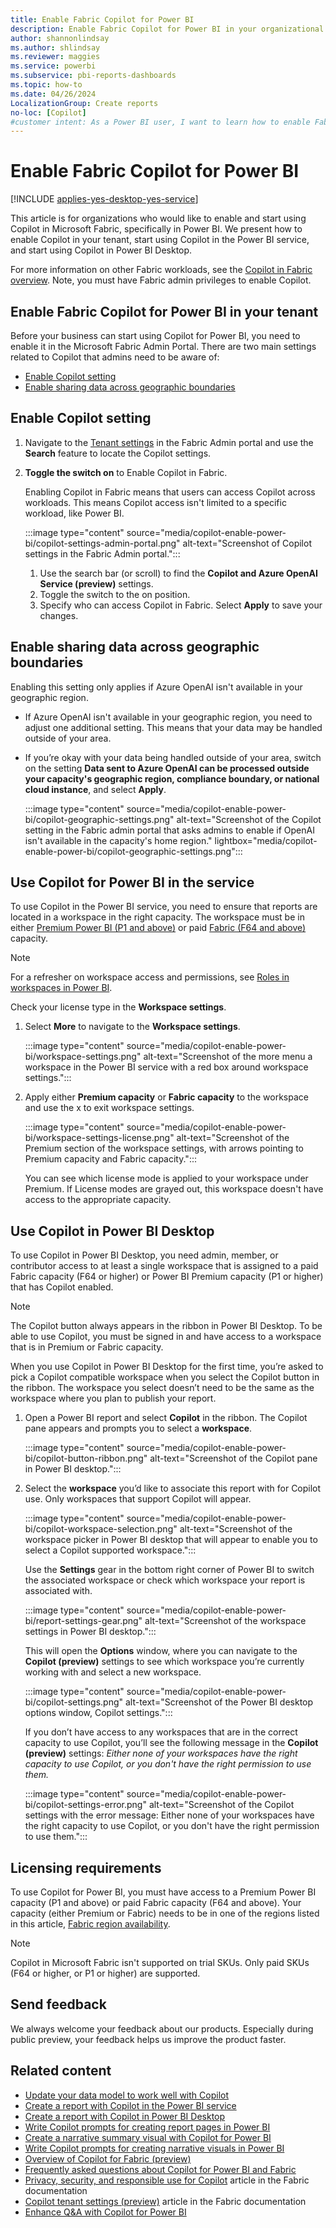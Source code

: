 ```yaml
---
title: Enable Fabric Copilot for Power BI
description: Enable Fabric Copilot for Power BI in your organizational tenant.
author: shannonlindsay
ms.author: shlindsay
ms.reviewer: maggies
ms.service: powerbi
ms.subservice: pbi-reports-dashboards
ms.topic: how-to
ms.date: 04/26/2024
LocalizationGroup: Create reports
no-loc: [Copilot]
#customer intent: As a Power BI user, I want to learn how to enable Fabric Copilot for Power BI to use Copilot in the service and desktop.
---
```


# Enable Fabric Copilot for Power BI

[!INCLUDE [applies-yes-desktop-yes-service](../includes/applies-yes-desktop-yes-service.md)]

This article is for organizations who would like to enable and start using Copilot in Microsoft Fabric, specifically in Power BI. We present how to enable Copilot in your tenant, start using Copilot in the Power BI service, and start using Copilot in Power BI Desktop.

For more information on other Fabric workloads, see the [Copilot in Fabric overview](/fabric/get-started/copilot-fabric-overview). Note, you must have Fabric admin privileges to enable Copilot.

## Enable Fabric Copilot for Power BI in your tenant

Before your business can start using Copilot for Power BI, you need to enable it in the Microsoft Fabric Admin Portal. There are two main settings related to Copilot that admins need to be aware of:

- [Enable Copilot setting](#enable-copilot-setting)
- [Enable sharing data across geographic boundaries](#enable-sharing-data-across-geographic-boundaries)

## Enable Copilot setting

1. Navigate to the [Tenant settings](/fabric/admin/service-admin-portal-copilot) in the Fabric Admin portal and use the **Search** feature to locate the Copilot settings.

1. **Toggle the switch on** to Enable Copilot in Fabric.

    Enabling Copilot in Fabric means that users can access Copilot across workloads. This means Copilot access isn't limited to a specific workload, like Power BI.

    :::image type="content" source="media/copilot-enable-power-bi/copilot-settings-admin-portal.png" alt-text="Screenshot of Copilot settings in the Fabric Admin portal.":::
 
    1. Use the search bar (or scroll) to find the **Copilot and Azure OpenAI Service (preview)** settings.
    1. Toggle the switch to the on position.
    1. Specify who can access Copilot in Fabric. Select **Apply** to save your changes.

## Enable sharing data across geographic boundaries

Enabling this setting only applies if Azure OpenAI isn't available in your geographic region.

- If Azure OpenAI isn't available in your geographic region, you need to adjust one additional setting. This means that your data may be handled outside of your area.
- If you’re okay with your data being handled outside of your area, switch on the setting **Data sent to Azure OpenAI can be processed outside your capacity's geographic region, compliance boundary, or national cloud instance**, and select **Apply**.

    :::image type="content" source="media/copilot-enable-power-bi/copilot-geographic-settings.png" alt-text="Screenshot of the Copilot setting in the Fabric admin portal that asks admins to enable if OpenAI isn't available in the capacity's home region." lightbox="media/copilot-enable-power-bi/copilot-geographic-settings.png":::

## Use Copilot for Power BI in the service

To use Copilot in the Power BI service, you need to ensure that reports are located in a workspace in the right capacity. The workspace must be in either [Premium Power BI (P1 and above)](../enterprise/service-premium-features.md) or paid [Fabric (F64 and above)](/fabric/enterprise/licenses) capacity.

> [!NOTE]
> For a refresher on workspace access and permissions, see [Roles in workspaces in Power BI](/power-bi/collaborate-share/service-roles-new-workspaces).

Check your license type in the **Workspace settings**.

1. Select **More** to navigate to the **Workspace settings**.

    :::image type="content" source="media/copilot-enable-power-bi/workspace-settings.png" alt-text="Screenshot of the more menu a workspace in the Power BI service with a red box around workspace settings.":::

1. Apply either **Premium capacity** or **Fabric capacity** to the workspace and use the x to exit workspace settings.

    :::image type="content" source="media/copilot-enable-power-bi/workspace-settings-license.png" alt-text="Screenshot of the Premium section of the workspace settings, with arrows pointing to Premium capacity and Fabric capacity.":::

    You can see which license mode is applied to your workspace under Premium. If License modes are grayed out, this workspace doesn't have access to the appropriate capacity.

## Use Copilot in Power BI Desktop

To use Copilot in Power BI Desktop, you need admin, member, or contributor access to at least a single workspace that is assigned to a paid Fabric capacity (F64 or higher) or Power BI Premium capacity (P1 or higher) that has Copilot enabled.

> [!NOTE]
> The Copilot button always appears in the ribbon in Power BI Desktop. To be able to use Copilot, you must be signed in and have access to a workspace that is in Premium or Fabric capacity.

When you use Copilot in Power BI Desktop for the first time, you’re asked to pick a Copilot compatible workspace when you select the Copilot button in the ribbon. The workspace you select doesn’t need to be the same as the workspace where you plan to publish your report.

1. Open a Power BI report and select **Copilot** in the ribbon. The Copilot pane appears and prompts you to select a **workspace**.

    :::image type="content" source="media/copilot-enable-power-bi/copilot-button-ribbon.png" alt-text="Screenshot of the Copilot pane in Power BI desktop.":::

2. Select the **workspace** you’d like to associate this report with for Copilot use. Only workspaces that support Copilot will appear.

    :::image type="content" source="media/copilot-enable-power-bi/copilot-workspace-selection.png" alt-text="Screenshot of the workspace picker in Power BI desktop that will appear to enable you to select a Copilot supported workspace.":::

    Use the **Settings** gear in the bottom right corner of Power BI to switch the associated workspace or check which workspace your report is associated with.

    :::image type="content" source="media/copilot-enable-power-bi/report-settings-gear.png" alt-text="Screenshot of the workspace settings in Power BI desktop.":::

    This will open the **Options** window, where you can navigate to the **Copilot (preview)** settings to see which workspace you’re currently working with and select a new workspace.

    :::image type="content" source="media/copilot-enable-power-bi/copilot-settings.png" alt-text="Screenshot of the Power BI desktop options window, Copilot settings.":::

    If you don’t have access to any workspaces that are in the correct capacity to use Copilot, you’ll see the following message in the **Copilot (preview)** settings: *Either none of your workspaces have the right capacity to use Copilot, or you don't have the right permission to use them.*

    :::image type="content" source="media/copilot-enable-power-bi/copilot-settings-error.png" alt-text="Screenshot of the Copilot settings with the error message: Either none of your workspaces have the right capacity to use Copilot, or you don't have the right permission to use them.":::

## Licensing requirements

To use Copilot for Power BI, you must have access to a Premium Power BI capacity (P1 and above) or paid Fabric capacity (F64 and above). Your capacity (either Premium or Fabric) needs to be in one of the regions listed in this article, [Fabric region availability](/fabric/admin/region-availability).

> [!NOTE]
> Copilot in Microsoft Fabric isn't supported on trial SKUs. Only paid SKUs (F64 or higher, or P1 or higher) are supported.

## Send feedback

We always welcome your feedback about our products. Especially during public preview, your feedback helps us improve the product faster.

## Related content

- [Update your data model to work well with Copilot](copilot-evaluate-data.md)
- [Create a report with Copilot in the Power BI service](copilot-create-report-service.md)
- [Create a report with Copilot in Power BI Desktop](copilot-create-desktop-report.md)
- [Write Copilot prompts for creating report pages in Power BI](copilot-prompts-report-pages.md)
- [Create a narrative summary visual with Copilot for Power BI](copilot-create-narrative.md)
- [Write Copilot prompts for creating narrative visuals in Power BI](copilot-prompts-narratives.md)
- [Overview of Copilot for Fabric (preview)](/fabric/get-started/copilot-fabric-overview)
- [Frequently asked questions about Copilot for Power BI and Fabric](/fabric/get-started/copilot-faq-fabric)
- [Privacy, security, and responsible use for Copilot](/fabric/get-started/copilot-privacy-security) article in the Fabric documentation 
- [Copilot tenant settings (preview)](/fabric/admin/service-admin-portal-copilot) article in the Fabric documentation 
- [Enhance Q&A with Copilot for Power BI](../natural-language/q-and-a-copilot-enhancements.md)
